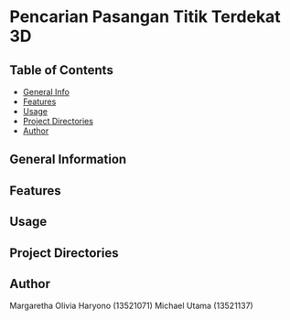 # Pencarian Pasangan Titik Terdekat 3D


## Table of Contents

- [General Info](#general-information)
- [Features](#features)
- [Usage](#usage)
- [Project Directories](#project-directories)
- [Author](#author)

## General Information


## Features


## Usage


## Project Directories


## Author

Margaretha Olivia Haryono (13521071)
Michael Utama (13521137)